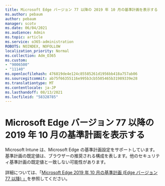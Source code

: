 ```yaml
---
title: Microsoft Edge バージョン 77 以降の 2019 年 10 月の基準計画を表示する
ms.author: pebaum
author: pebaum
manager: scotv
ms.date: 06/04/2021
ms.audience: Admin
ms.topic: article
ms.service: o365-administration
ROBOTS: NOINDEX, NOFOLLOW
localization_priority: Normal
ms.collection: Adm_O365
ms.custom:
- "9006500"
- "11140"
ms.openlocfilehash: 476819de4e124c85585261d1956bb418a757ab06
ms.sourcegitcommit: ab75f66355116e995b3cb5505465b31989339e28
ms.translationtype: MT
ms.contentlocale: ja-JP
ms.lasthandoff: 08/13/2021
ms.locfileid: "58328785"
---
```

# <a name="view-the-october-2019-baseline-for-microsoft-edge-versions-77-and-later"></a>Microsoft Edge バージョン 77 以降の 2019 年 10 月の基準計画を表示する

Microsoft Intune は、Microsoft Edge の基準計画設定をサポートしています。 基準計画の既定値は、ブラウザーの推奨される構成を表します。他のセキュリティ基準計画の既定値と一致しない可能性があります。

詳細については、「[Microsoft Edge 2019 年 10 月の基準計画 (Edge バージョン 77 以降) 」](https://docs.microsoft.com/mem/intune/protect/security-baseline-settings-edge?pivots=edge-october-2019)を参照してください。